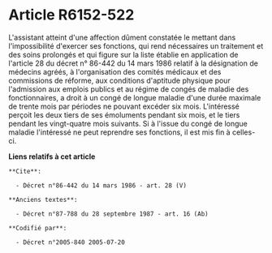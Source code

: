 # Article R6152-522

L'assistant atteint d'une affection dûment constatée le mettant dans l'impossibilité d'exercer ses fonctions, qui rend
nécessaires un traitement et des soins prolongés et qui figure sur la liste établie en application de l'article 28 du décret
n° 86-442 du 14 mars 1986 relatif à la désignation de médecins agréés, à l'organisation des comités médicaux et des
commissions de réforme, aux conditions d'aptitude physique pour l'admission aux emplois publics et au régime de congés de
maladie des fonctionnaires, a droit à un congé de longue maladie d'une durée maximale de trente mois par périodes ne pouvant
excéder six mois. L'intéressé perçoit les deux tiers de ses émoluments pendant six mois, et le tiers pendant les vingt-quatre
mois suivants. Si à l'issue du congé de longue maladie l'intéressé ne peut reprendre ses fonctions, il est mis fin à celles-
ci.

**Liens relatifs à cet article**

	**Cite**:

	  - Décret n°86-442 du 14 mars 1986 - art. 28 (V)

	**Anciens textes**:

	  - Décret n°87-788 du 28 septembre 1987 - art. 16 (Ab)

	**Codifié par**:

	  - Décret n°2005-840 2005-07-20
